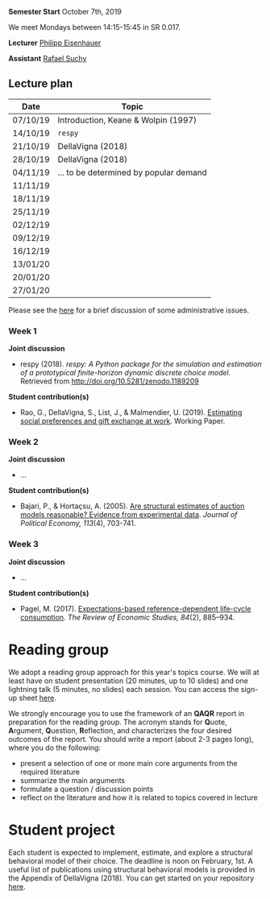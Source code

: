 
**Semester Start** October 7th, 2019

We meet Mondays between 14:15-15:45 in SR 0.017.

**Lecturer** [Philipp Eisenhauer](https://eisenhauer.io)

**Assistant** [Rafael Suchy](https://github.com/rafaelsuchy)

## Lecture plan

| Date      | Topic                                                  |
| ----------| ------------------------------------------------------ |
| 07/10/19  | Introduction, Keane & Wolpin (1997)                    |
| 14/10/19  | `respy`                                                |
| 21/10/19  | DellaVigna (2018)                                      |
| 28/10/19  | DellaVigna (2018)                                      |
| 04/11/19  | ... to be determined by popular demand                 |
| 11/11/19  |                                                        |
| 18/11/19  |                                                        |
| 25/11/19  |                                                        |
| 02/12/19  |                                                        |
| 09/12/19  |                                                        |
| 16/12/19  |                                                        |
| 13/01/20  |                                                        |
| 20/01/20  |                                                        |
| 27/01/20  |                                                        |

Please see the [here](https://github.com/HumanCapitalAnalysis/structural-behavioral-economics/blob/master/iterations/bonn_ws_2019/00_course_overview.pdf) for a brief discussion of some administrative issues.

### Week 1

**Joint discussion**

* respy (2018). *respy: A Python package for the simulation and estimation of a prototypical finite-horizon dynamic discrete choice model.* Retrieved from http://doi.org/10.5281/zenodo.1189209

**Student contribution(s)**

* Rao, G., DellaVigna, S., List, J., & Malmendier, U. (2019). [Estimating social preferences and gift exchange at work](https://eml.berkeley.edu/~sdellavi/wp/SocialPreferencesWorkJun19.pdf). Working Paper.

### Week 2

**Joint discussion**

* ...

**Student contribution(s)**

* Bajari, P., & Hortaçsu, A. (2005). [Are structural estimates of auction models reasonable? Evidence from experimental data](https://www.jstor.org/stable/pdf/10.1086/432138.pdf?refreqid=excelsior%3Afa9e82d70a620a4110138fd0f369a95a). *Journal of Political Economy, 113*(4), 703-741.

### Week 3

**Joint discussion**

* ...

**Student contribution(s)**

* Pagel, M. (2017). [Expectations-based reference-dependent life-cycle consumption](https://watermark.silverchair.com/rdx003.pdf?token=AQECAHi208BE49Ooan9kkhW_Ercy7Dm3ZL_9Cf3qfKAc485ysgAAAmYwggJiBgkqhkiG9w0BBwagggJTMIICTwIBADCCAkgGCSqGSIb3DQEHATAeBglghkgBZQMEAS4wEQQMmT4dMA8uLvBs5MEEAgEQgIICGSgWXjiImQV2dj6suQB998NlUQ2GdYapPicFl9UItRaMhR26bGXiYRhPgyOevvoOnUW6Keh6S5EvmX-WleBARwLf-AKrkt_NxHOngbXZI2MLnZzE1KMaiCfE1WoPm429d2D1ja-hxOR0kGYchpUeoSZyuV5e0qK1eUa5Kxy05IQEJx1g1AW30Uv_Ceuzehufp495kTFfPtzzMf7b78w2igYBWwIB2lBSMqgvAlKgOQ_BgKDCDv_NAUJqk0tYQPwjlv_pE1x0mc8Q0NLuAnuEMW9UILjYm-862hnBomW6WMaGNyPLkjaG2m5UK9x-AiBaAfot6SINDfJI2fzzsnRANR19QR2hhc357A1mgbL4ovSRaLsGAJN7g9pytbQ2tUq-nFCRyMxZSwIlmdp87axHUMb4-LNHb7CKzUPzL7QVHYtoMDRZ53bGDICB6jR_beihldFGry-22BcnaGZ1H2kql9arUVxH0Xi__F4NHelq9RCb0LTTiyEk_E0v6CMddx4GvKt4srBcjjRpwveKer_PdTAl-QCqaGCJN0xYg5KVO7_ZkmD59WfaGrXVj5FBH_Pyxk5pchDR8GhsUh9TzQbg0_-eYHY1i8zZs41GKTecTsVU-FJH5oXew5FCYjFvspes7Jf1Y6wke4O0tNerEy-Gb8etTpMadhvbFaps-vVp7IDf5ct_pZCXBsz69Y0vRuDvHxMTW2KktFCh_g). *The Review of Economic Studies, 84*(2), 885–934.

# Reading group

We adopt a reading group approach for this year's topics course. We will at least have on student presentation (20 minutes, up to 10 slides) and one lightning talk (5 minutes, no slides) each session. You can access the sign-up sheet [here](https://docs.google.com/spreadsheets/d/1bwus9EM5MYBmIk9RZQ8_t04MOpBmDta_kDMGuRIjvCg/edit?usp=sharing).

We strongly encourage you to use the framework of an **QAQR** report in preparation for the reading group. The acronym stands for **Q**uote, **A**rgument, **Q**uestion, **R**eflection, and characterizes the four desired outcomes of the report. You should write a report (about 2-3 pages long), where you do the following:

- present a selection of one or more main core arguments from the required literature
- summarize the main arguments
- formulate a question / discussion points
- reflect on the literature and how it is related to topics covered in lecture

# Student project

Each student is expected to implement, estimate, and explore a structural behavioral model of their choice. The deadline is noon on February, 1st. A useful list of publications using structural behavioral models is provided in the Appendix of DellaVigna (2018). You can get started on your repository [here](https://classroom.github.com/g/m2wprg0W).

